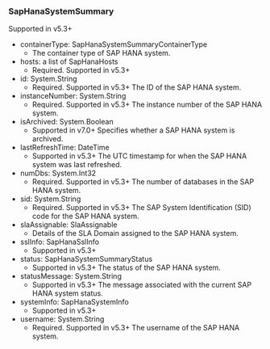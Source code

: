 ### SapHanaSystemSummary
Supported in v5.3+

- containerType: SapHanaSystemSummaryContainerType
  - The container type of SAP HANA system.
- hosts: a list of SapHanaHosts
  - Required. Supported in v5.3+
- id: System.String
  - Required. Supported in v5.3+
  The ID of the SAP HANA system.
- instanceNumber: System.String
  - Required. Supported in v5.3+
  The instance number of the SAP HANA system.
- isArchived: System.Boolean
  - Supported in v7.0+
  Specifies whether a SAP HANA system is archived.
- lastRefreshTime: DateTime
  - Supported in v5.3+
  The UTC timestamp for when the SAP HANA system was last refreshed.
- numDbs: System.Int32
  - Required. Supported in v5.3+
  The number of databases in the SAP HANA system.
- sid: System.String
  - Required. Supported in v5.3+
  The SAP System Identification (SID) code for the SAP HANA system.
- slaAssignable: SlaAssignable
  - Details of the SLA Domain assigned to the SAP HANA system.
- sslInfo: SapHanaSslInfo
  - Supported in v5.3+
- status: SapHanaSystemSummaryStatus
  - Supported in v5.3+
  The status of the SAP HANA system.
- statusMessage: System.String
  - Supported in v5.3+
  The message associated with the current SAP HANA system status.
- systemInfo: SapHanaSystemInfo
  - Supported in v5.3+
- username: System.String
  - Required. Supported in v5.3+
  The username of the SAP HANA system.
